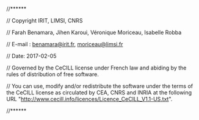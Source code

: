 /⁠/⁠******

/⁠/⁠ Copyright IRIT, LIMSI, ⁠CNRS

/⁠/⁠ Farah Benamara, Jihen Karoui, Véronique Moriceau, Isabelle Robba

/⁠/⁠ E-⁠mail : benamara@irit.fr, moriceau@limsi.fr

/⁠/⁠ Date: 2017-⁠02-05

// Governed by the CeCILL license under French law and abiding by the rules of distribution of free software.

// You can use, modify and/or redistribute the software under the terms of the CeCILL license as circulated by CEA, CNRS and INRIA at the following URL "http://www.cecill.info/licences/Licence_CeCILL_V1.1-US.txt".

/⁠/⁠******
